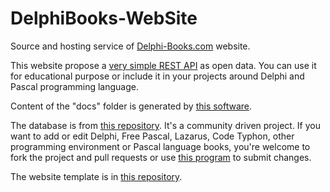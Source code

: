 # DelphiBooks-WebSite

Source and hosting service of [Delphi-Books.com](https://delphi-books.com) website.

This website propose a [very simple REST API](https://delphi-books.com/opendata.html) as open data. You can use it for educational purpose or include it in your projects around Delphi and Pascal programming language.

Content of the "docs" folder is generated by [this software](https://github.com/DeveloppeurPascal/DelphiBooks-website-generator).

The database is from [this repository](https://github.com/DeveloppeurPascal/DelphiBooks-Database). It's a community driven project. If you want to add or edit Delphi, Free Pascal, Lazarus, Code Typhon, other programming environment or Pascal language books, you're welcome to fork the project and pull requests or use [this program](https://github.com/DeveloppeurPascal/DelphiBooks-Database-Editor) to submit changes.

The website template is in [this repository](https://github.com/DeveloppeurPascal/DelphiBooks-website-template).